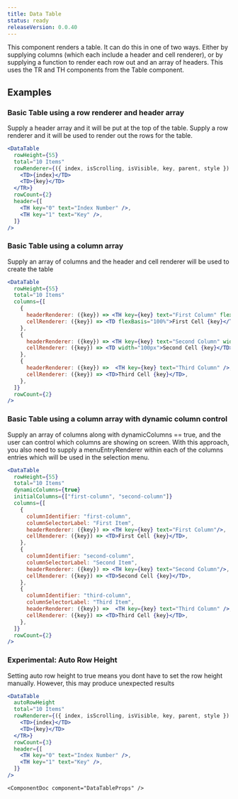 ```yaml
---
title: Data Table
status: ready
releaseVersion: 0.0.40
---
```


This component renders a table. It can do this in one of two ways. Either by supplying columns (which each include a header and cell renderer), or by supplying a function to render each row out and an array of headers. This uses the TR and TH components from the Table component.

## Examples

### Basic Table using a row renderer and header array

Supply a header array and it will be put at the top of the table. Supply a row renderer and it will be used to render out the rows for the table. 

```.jsx
<DataTable
  rowHeight={55}
  total="10 Items"
  rowRenderer={({ index, isScrolling, isVisible, key, parent, style }) => <TR key={key} style={style}>
    <TD>{index}</TD>
    <TD>{key}</TD>
  </TR>}
  rowCount={2}
  header={[
    <TH key="0" text="Index Number" />,
    <TH key="1" text="Key" />,
  ]}
/>
```

### Basic Table using a column array

Supply an array of columns and the header and cell renderer will be used to create the table

```.jsx
<DataTable
  rowHeight={55}
  total="10 Items"
  columns={[
    { 
      headerRenderer: ({key}) => <TH key={key} text="First Column" flexBasis="100%" />,
      cellRenderer: ({key}) => <TD flexBasis="100%">First Cell {key}</TD>,
    },
    {
      headerRenderer: ({key}) => <TH key={key} text="Second Column" width="100px" />,
      cellRenderer: ({key}) => <TD width="100px">Second Cell {key}</TD>,
    },
    {
      headerRenderer: ({key}) =>  <TH key={key} text="Third Column" />,
      cellRenderer: ({key}) => <TD>Third Cell {key}</TD>,
    },
  ]}
  rowCount={2}
/>
```

### Basic Table using a column array with dynamic column control

Supply an array of columns along with dynamicColumns == true, and the user can control which columns are showing on screen. With this approach, you also need to supply a menuEntryRenderer within each of the columns entries which will be used in the selection menu. 

```.jsx
<DataTable
  rowHeight={55}
  total="10 Items"
  dynamicColumns={true}
  initialColumns={["first-column", "second-column"]}
  columns={[
    { 
      columnIdentifier: "first-column", 
      columnSelectorLabel: "First Item",
      headerRenderer: ({key}) => <TH key={key} text="First Column"/>,
      cellRenderer: ({key}) => <TD>First Cell {key}</TD>,
    },
    {
      columnIdentifier: "second-column", 
      columnSelectorLabel: "Second Item",
      headerRenderer: ({key}) => <TH key={key} text="Second Column"/>,
      cellRenderer: ({key}) => <TD>Second Cell {key}</TD>,
    },
    {
      columnIdentifier: "third-column", 
      columnSelectorLabel: "Third Item",
      headerRenderer: ({key}) =>  <TH key={key} text="Third Column" />,
      cellRenderer: ({key}) => <TD>Third Cell {key}</TD>,
    },
  ]}
  rowCount={2}
/>
```

### Experimental: Auto Row Height

Setting auto row height to true means you dont have to set the row height manually. However, this may produce unexpected results
```.jsx
<DataTable
  autoRowHeight
  total="10 Items"
  rowRenderer={({ index, isScrolling, isVisible, key, parent, style }) => <TR key={key} style={style}>
    <TD>{index}</TD>
    <TD>{key}</TD>
  </TR>}
  rowCount={3}
  header={[
    <TH key="0" text="Index Number" />,
    <TH key="1" text="Key" />,
  ]}
/>
```

```!jsx
<ComponentDoc component="DataTableProps" />
```